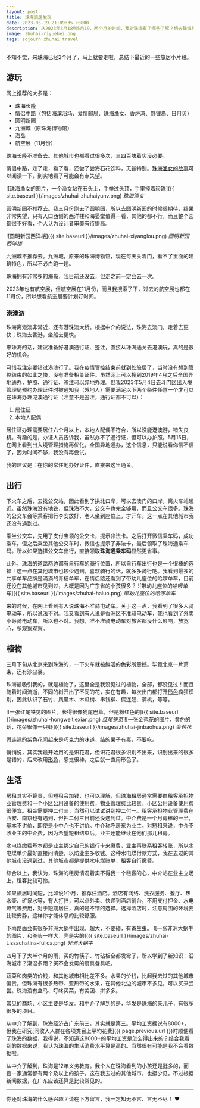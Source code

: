 ```yaml
---
layout: post
title: 珠海旅居发现
date: 2023-05-19 21:09:35 +0800
description: 从2023年3月18到5月19，两个月的时间，我对珠海有了哪些了解？想去珠海旅游、旅居？来看看！包括游玩、出行、植物、生活总结和新发现。
image: zhuhai-riyuebei.png
tags: sojourn zhuhai travel
---
```


不知不觉，来珠海已经2个月了，马上就要走啦，总结下最近的一些旅居小片段。

## 游玩

网上推荐的大多是：
- 珠海长隆
- 情侣中路（包括海滨浴场、爱情邮局、珠海渔女、香炉湾、野狸岛、日月贝）
- 圆明新园
- 九洲城（原珠海博物馆）
- 海岛
- 航空展（11月份）

珠海长隆不准备去。其他城市也都看过很多次，三四百块着实没必要。

情侣中路，走了走，看了看，还尝了尝海石花饮料，无甚特别。[珠海渔女的故事](https://baike.baidu.com/item/%E7%8F%A0%E6%B5%B7%E6%B8%94%E5%A5%B3%E4%BC%A0%E8%AF%B4/4800491)可以阅读一下，到实地看了可能会有点失望。

![珠海渔女的图片，一个渔女站在石头上，手举过头顶，手里捧着珍珠]({{ site.baseurl }}/images/zhuhai-zhuhaiyunv.png)
*珠海渔女*

圆明新园不推荐去。我三月份刚去了圆明园，所以去圆明新园的时候很期待，结果非常失望，只有入口西侧的西洋楼和海晏堂值得一看，其他的都不行，而且整个园都很不好看，个人认为设计者审美有待提高。

![圆明新园西洋楼]({{ site.baseurl }}/images/zhuhai-xiyanglou.png)
*圆明新园西洋楼*

九洲城不推荐去。九洲城，原来的珠海博物馆，现在每天关着门，看不了里面的建筑特色，所以不必白跑一趟。

珠海拥有非常多的海岛，我目前还没去，但走之前一定会去一次。

2023年也有航空展，但航空展在11月份，而且我搜索了下，过去的航空展也都在11月份，所以想看航空展要计划好时间。

### 港澳游

珠海离港澳非常近，还有港珠澳大桥。根据中介的说法，珠海去澳门，走着去更快；珠海去香港，坐船去更快。

来珠海的话，建议准备好港澳通行证、签注，直接从珠海通关去港澳玩，真的是很好的机会。

可惜我注定要错过港澳行了。我在疫情管控结束前就到处旅居了，当时没有想到管控结束的如此之快，没有准备相关证件。虽然网上可以搜到2019年4月之后全国异地通办，护照、通行证、签注可以异地办理。但我2023年5月4日去斗门区出入境管理局预约办理证件时被通知我（外地人）需要满足以下两个条件任意一个才可以在珠海办理港澳通行证（注意不是签注，通行证都不可以）：
1. 居住证
2. 本地人配偶

居住证办理需要居住六个月以上，本地人配偶不符合，所以没能港澳游，错失良机。有趣的是，办证人员告诉我，虽然办不了通行证，但可以办护照。5月15日，在网上看到出入境管理措施再优化，全国异地通办，这个信息，只能说看你信不信了，因为时间不够，我没有再尝试。

我的建议是：在你的常住地办好证件，直接来这里通关。

## 出行

下火车之后，去找公交站，因此看到了拱北口岸，可以去澳门的口岸，离火车站超近。虽然珠海没有地铁，但珠海不大，公交车也完全够用，而且公交车很多。珠海的公交车会等乘客把行李安放好、老人坐到座位上，才开车。这一点在其他城市我还没有遇到过。

乘坐公交车，先用了支付宝领的公交卡，提示非法卡。之后打开微信乘车码，成功乘车。但之后乘坐其他公交车时，微信也提示了非法卡，最后领取了珠海通乘车码。所以如果选择公交车出行，直接领取**珠海通乘车码**显然更省事。

此外，珠海的道路两边都有自行车的骑行位置，所以自行车出行也是一个很棒的选择！这一点在其他城市也较少遇到，喜欢骑行的话，就多多骑行吧。我看到最多的共享单车品牌是滴滴的青桔单车，在情侣路还看到了带幼儿座位的哈啰单车，目前还没在其他城市见到过，大概是因为广东省的小孩很多？
![带幼儿座位的哈啰单车]({{ site.baseurl }}/images/zhuhai-haluo.png)
*带幼儿座位的哈啰单车*

来的时候，在网上看到有人说珠海不准骑电动车。关于这一点，我看到了很多人骑电动车，所以说法不对。我又看到有人说是香洲区不准骑电动车，我也看到了外卖小哥骑电动车，所以也不对。我想，准不准骑电动车对旅客都没什么影响，放宽心，多观察观察。

## 植物

三月下旬从北京来到珠海的，一下火车就被鲜活的色彩所震撼。毕竟北京一片萧条，还有沙尘暴。

珠海最吸引我的，就是植物了，这里全是我没见过的植物，全部，都没见过！而且随着时间流逝，不同的树开出了不同的花，实在有趣，每次出门都打开[形色](https://api2.xingseapp.com/)疯狂识别，因此认识了石竹、凤凰木、木瓜树、串钱柳、假连翘、蒲桃，等等。

![一张红尾铁苋的图片，长得很像狗尾巴草，但是粉红色的]({{ site.baseurl }}/images/zhuhai-hongweitiexian.png)
*红尾铁苋*
![一张金苞花的图片，黄色的话，花朵很像一只虾]({{ site.baseurl }}/images/zhuhai-jinbaohua.png)
*金苞花*

假连翘的紫色花闻起来是巧克力的味道，结的果子有毒，不要吃。

悄悄说，其实我最开始用的是识花君，但识花君很多识别不出来，识别出来的很多是错的，后来改用[形色](https://api2.xingseapp.com/)，感觉很棒，之后就一直用形色了。

## 生活

房租其实不算贵，但短租会加钱，也可以理解，但珠海租房通常需要由租客承担物业管理费和一个小区公用设备的使用费，物业管理费比较贵，小区公用设备使用费很便宜。租金需要押二付三，当然可以试试讲到押二付一。租客承担物业管理费在西安、南京也有遇到，但押二付三目前还没遇到过。中介费是一个月房租的一半，基本不讲价，即使是小中介也不讲价。中介称呼房东为业主。对短租来说，中介不收业主的中介费，因为希望短租结束后，业主还能继续在他们那儿租房。

水电煤缴费基本都是业主绑定自己的银行卡来缴费，业主再联系租客转账，所以水电煤单价最好直接问清楚，以防业主多收钱。这种水电煤付款方式，我在去过的其他城市没遇到过，其他城市都是提供水电煤账单，租客自行缴费。

综合以上，我认为，珠海的租房情况着实不得我一个租客的心，中介站在业主立场上，租客比较可怜。

如果旅居时间短，比如说1个月，推荐住酒店。酒店有网络、洗衣服务、餐厅、热水壶、矿泉水等，有人打扫，可以点外卖、快递到酒店前台，不用支付押金、水电燃气等费用，对于短期居住，真的是不错的选择。选择酒店时，注意周围的环境要比较安静，这样你才能休息的比较舒服。

下雨路面会有很多非洲大蜗牛出现，超大，不要碰，有寄生虫。
![一张非洲大蜗牛的图片，和拳头一样大，壳是尖的]({{ site.baseurl }}/images/zhuhai-Lissachatina-fulica.png)
*非洲大蜗牛*

四月下了大半个月的雨，买的竹筷子、竹砧板全都发霉了，所以学到了新知识：沿海城市？潮湿多雨？买不会发霉的厨具餐具吧。

蔬菜和肉类的价钱，和其他城市相比差不多。水果的价钱，比起我去过的其他城市偏贵，但珠海有很多热带、亚热带的水果，在其他北边的城市不多见，可以买来尝尝。珠海没有盒马、叮咚买菜，有美团、拼多多。

常见的商场、小区主要是华发。和中介了解到的是，华发是珠海的亲儿子，有很多很多的项目。

从中介了解到，珠海经济占广东前三，其实就是第三。平均工资据说有8000+，但我在研究[同收入人群在各项类目上平均花费]({{ page.previous.url }})时顺便看了珠海的数据，我得说，不知道这8000+的平均工资是怎么得出来的？结合我看到的数据来说，我认为珠海的生活消费水平算是高的。当然很有可能是我不会看数据啦。

从中介了解到，珠海是12年义务教育。我个人在珠海看到的小孩还是挺多的，而且一家通常都有两个及以上的孩子，这在我去过的其他城市，也挺少见。不过根据新闻数据，在广东应该还算是比较常见的。

---

你还对珠海的什么感兴趣？请在下方留言，我一定知无不言、言无不尽！ ❤️
